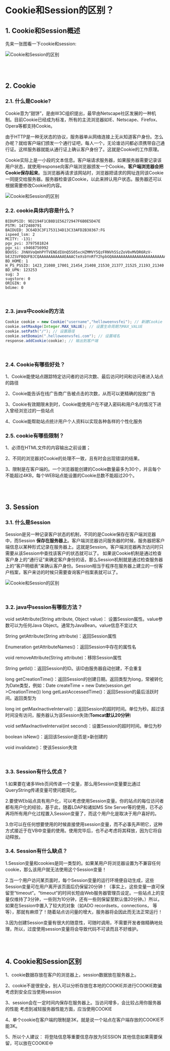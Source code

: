 # Cookie和Session的区别？



## 1. Cookie和Session概述
先来一张图看一下cookie和session:

![Cookie和Session的区别](http://www.bcoder.top/img/interview/17.png)

<br><br>
## 2. Cookie
### 2.1. 什么是Cookie?
Cookie意为“甜饼”，是由W3C组织提出，最早由Netscape社区发展的一种机制。目前Cookie已经成为标准，所有的主流浏览器如IE、Netscape、Firefox、Opera等都支持Cookie。


由于HTTP是一种无状态的协议，服务器单从网络连接上无从知道客户身份。怎么办呢？就给客户端们颁发一个通行证吧，每人一个，无论谁访问都必须携带自己通行证。这样服务器就能从通行证上确认客户身份了。这就是Cookie的工作原理。

Cookie实际上是一小段的文本信息。客户端请求服务器，如果服务器需要记录该用户状态，就使用response向客户端浏览器颁发一个Cookie。**客户端浏览器会把Cookie保存起来**。当浏览器再请求该网站时，浏览器把请求的网址连同该Cookie一同提交给服务器。服务器检查该Cookie，以此来辨认用户状态。服务器还可以根据需要修改Cookie的内容。

![Cookie和Session的区别](http://www.bcoder.top/img/interview/18.jpg)
<br>

### 2.2. cookie具体内容是什么？

```
BIDUPSID: 9D2194F1CB8D1E56272947F6B0E5D47E
PSTM: 1472480791
BAIDUID: 3C64D3C3F1753134D13C33AFD2B38367:FG
ispeed_lsm: 2
MCITY: -131:
pgv_pvi: 3797581824
pgv_si: s9468756992
BDUSS: JhNXVoQmhPYTVENEdIUnQ5S05xcHZMMVY5QzFRNVh5SzZoV0xMVDR6RzV-bEJZSVFBQUFBJCQAAAAAAAAAAAEAAACteXsbYnRfY2hpbGQAAAAAAAAAAAAAAAAAAAAAAAAAAAAAAAAAAAAAAAAAAAAAAAAAAAAAAAAAAAAAAAAAAAAAAAAAALlxKVi5cSlYZj
BD_HOME: 1
H_PS_PSSID: 1423_21080_17001_21454_21408_21530_21377_21525_21193_21340
BD_UPN: 123253
sug: 3
sugstore: 0
ORIGIN: 0
bdime: 0
```

<br>

### 2.3. java中cookie的方法

```java
Cookie cookie = new Cookie("username","helloweenvsfei"); // 新建Cookie
cookie.setMaxAge(Integer.MAX_VALUE); // 设置生命周期为MAX_VALUE
cookie.setPath("/"); // 设置路径
cookie.setDomain(".helloweenvsfei.com"); // 设置域名
response.addCookie(cookie); // 输出到客户端
```
<br>

### 2.4. Cookie有哪些好处？

1、Cookie能使站点跟踪特定访问者的访问次数、最后访问时间和访问者进入站点的路径 

2、Cookie能告诉在线广告商广告被点击的次数，从而可以更精确的投放广告 

3、Cookie有效期限未到时，Cookie能使用户在不键入密码和用户名的情况下进入曾经浏览过的一些站点 

4、Cookie能帮助站点统计用户个人资料以实现各种各样的个性化服务 
<br>

### 2.5. cookie有哪些限制？

1、必须在HTML文件的内容输出之前设置；

2、不同的浏览器对Cookie的处理不一致，且有时会出现错误的结果。

3、限制是在客户端的。一个浏览器能创建的Cookie数量最多为30个，并且每个不能超过4KB，每个WEB站点能设置的Cookie总数不能超过20个。


<br><br>

## 3. Session

### 3.1. 什么是Session

Session是另一种记录客户状态的机制，不同的是Cookie保存在客户端浏览器中，而Session **保存在服务器上**。客户端浏览器访问服务器的时候，服务器把客户端信息以某种形式记录在服务器上。这就是Session。客户端浏览器再次访问时只需要从该Session中查找该客户的状态就可以了。
如果说Cookie机制是通过检查客户身上的“通行证”来确定客户身份的话，那么Session机制就是通过检查服务器上的“客户明细表”来确认客户身份。Session相当于程序在服务器上建立的一份客户档案，客户来访的时候只需要查询客户档案表就可以了。

![Cookie和Session的区别](http://www.bcoder.top/img/interview/19.jpg)

<br>

### 3.2. java中session有哪些方法？

void setAttribute(String attribute, Object value)：
设置Session属性。value参数可以为任何Java Object。通常为JavaBean。value信息不宜过大 

String getAttribute(String attribute)：返回Session属性 

Enumeration getAttributeNames()：返回Session中存在的属性名 

void removeAttribute(String attribute)：移除Session属性 

String getId()：返回Session的ID。该ID由服务器自动创建，不会重复 

long getCreationTime()：返回Session的创建日期。返回类型为long，常被转化为Date类型，例如：Date createTime = new Date(session.get >CreationTime()) long getLastAccessedTime()：返回Session的最后活跃时间。返回类型为

long int getMaxInactiveInterval()：返回Session的超时时间。单位为秒。超过该时间没有访问，服务器认为该Session失效(**Tomcat默认20分钟**) 

void setMaxInactiveInterval(int second)：设置Session的超时时间。单位为秒 

boolean isNew()：返回该Session是否是>新创建的 

void invalidate()：使该Session失效


<br>

### 3.3. Session有什么优点？

1.如果要在诸多Web页间传递一个变量，那么用Session变量要比通过QueryString传递变量可使问题简化。

2.要使WEb站点具有用户化，可以考虑使用Session变量。你的站点的每位访问者都有用户化的经验，基于此，随着LDAP和诸如MS Site 
Server等的使用，已不必再将所有用户化过程置入Session变量了，而这个用户化是取决于用户喜好的。 

3.你可以在任何想要使用的时候直接使用session变量，而不必事先声明它，这种方式接近于在VB中变量的使用。使用完毕后，也不必考虑将其释放，因为它将自动释放。 


### 3.4. Session有什么缺点？

1.Session变量和cookies是同一类型的。如果某用户将浏览器设置为不兼容任何cookie，那么该用户就无法使用这个Session变量！ 

2.当一个用户访问某页面时，每个Session变量的运行环境便自动生成，这些Session变量可在用户离开该页面后仍保留20分钟！（事实上，这些变量一直可保留至“timeout”。“timeout”的时间长短由Web服务器管理员设定。一些站点上的变量仅维持了3分钟，一些则为10分钟，还有一些则保留至默认值20分钟。）所以，如果在Session中置入了较大的对象（如ADO 
recordsets，connections， 等等），那就有麻烦了！随着站点访问量的增大，服务器将会因此而无法正常运行！ 

3.因为创建Session变量有很大的随意性，可随时调用，不需要开发者做精确地处理，所以，过度使用session变量将会导致代码不可读而且不好维护。


<br><br>
## 4. Cookie和Session区别


1、cookie数据存放在客户的浏览器上，session数据放在服务器上。

2、cookie不是很安全，别人可以分析存放在本地的COOKIE并进行COOKIE欺骗
   考虑到安全应当使用session

3、session会在一定时间内保存在服务器上。当访问增多，会比较占用你服务器的性能
   考虑到减轻服务器性能方面，应当使用COOKIE

4、单个cookie在客户端的限制是3K，就是说一个站点在客户端存放的COOKIE不能3K。

5、所以个人建议：
   将登陆信息等重要信息存放为SESSION
   其他信息如果需要保留，可以放在COOKIE中